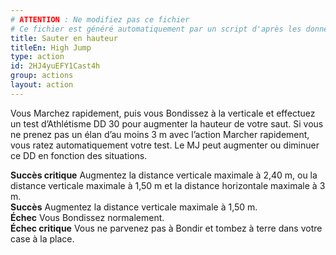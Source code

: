 ```yaml
---
# ATTENTION : Ne modifiez pas ce fichier
# Ce fichier est généré automatiquement par un script d'après les données du module Foundry VTT officiel et de sa traduction
title: Sauter en hauteur
titleEn: High Jump
type: action
id: 2HJ4yuEFY1Cast4h
group: actions
layout: action
---
```

<p><span id="ctl00_MainContent_DetailedOutput">Vous Marchez rapidement, puis vous Bondissez à la verticale et effectuez un test d’Athlétisme DD 30 pour augmenter la hauteur de votre saut. Si vous ne prenez pas un élan d’au moins 3 m avec l’action Marcher rapidement, vous ratez automatiquement votre test. Le MJ peut augmenter ou diminuer ce DD en fonction des situations.<br></span></p><p><span id="ctl00_MainContent_DetailedOutput"><strong>Succès critique</strong> Augmentez la distance verticale maximale à 2,40 m, ou la distance verticale maximale à 1,50 m et la distance horizontale maximale à 3 m.<br><strong>Succès</strong> Augmentez la distance verticale maximale à 1,50 m.<br><strong>Échec</strong> Vous Bondissez normalement.<br><strong>Échec critique</strong> Vous ne parvenez pas à Bondir et tombez à terre dans votre case à la place.</span></p>
